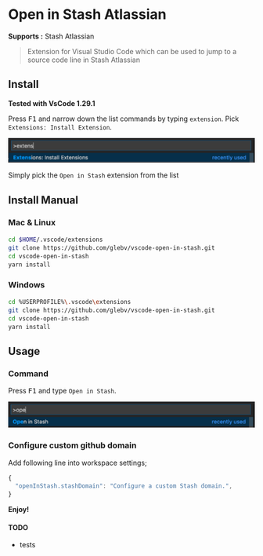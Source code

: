 # Open in Stash Atlassian

**Supports :** Stash Atlassian

> Extension for Visual Studio Code which can be used to jump to a source code line in Stash Atlassian


## Install

**Tested with VsCode 1.29.1**  

Press <kbd>F1</kbd> and narrow down the list commands by typing `extension`. Pick `Extensions: Install Extension`.

![installation](screenshots/install.png?raw=true "installation")

Simply pick the `Open in Stash` extension from the list

## Install Manual

### Mac & Linux

```sh
cd $HOME/.vscode/extensions
git clone https://github.com/glebv/vscode-open-in-stash.git
cd vscode-open-in-stash
yarn install
```

### Windows

```sh
cd %USERPROFILE%\.vscode\extensions
git clone https://github.com/glebv/vscode-open-in-stash.git
cd vscode-open-in-stash
yarn install
```

## Usage

### Command

Press <kbd>F1</kbd> and type `Open in Stash`.

![open](screenshots/open-in-stash.png?raw=true "Open function")


### Configure custom github domain

Add following line into workspace settings;

```js
{
  "openInStash.stashDomain": "Configure a custom Stash domain.",
}
```

**Enjoy!**

#### TODO
* tests
